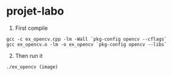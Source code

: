 # projet-labo

1. First compile
 ```
gcc -c ex_opencv.cpp -lm -Wall `pkg-config opencv --cflags`
gcc ex_opencv.o -lm -o ex_opencv `pkg-config opencv --libs`
 ```

2. Then run it
 ```
./ex_opencv (image)
 ```